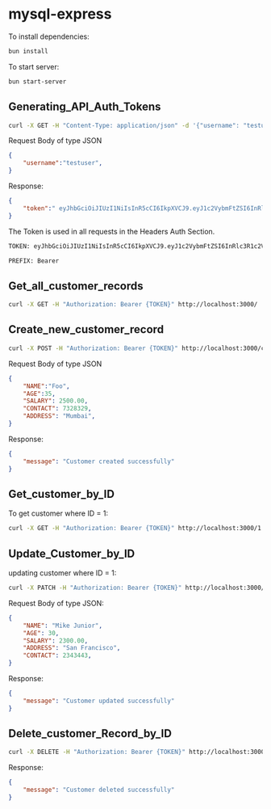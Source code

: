 # mysql-express

To install dependencies:

```bash
bun install
```

To start server:

```bash
bun start-server
```

## Generating_API_Auth_Tokens
  
```bash
curl -X GET -H "Content-Type: application/json" -d '{"username": "testuser"}' http://localhost:3000/generate-token
```

Request Body of type JSON

```json
{
    "username":"testuser",
}
```

Response:

```json
{
    "token":" eyJhbGciOiJIUzI1NiIsInR5cCI6IkpXVCJ9.eyJ1c2VybmFtZSI6InRlc3R1c2VyIiwiaWF0IjoxNzIxNDc1MTg0LCJleHAiOjE3MjE0Nzg3ODR9.s-5E67LYn_dfIg6O-LXO0reSex0OU6R5XHyIK7lsPYE"
}
```

The Token is used in all requests in the Headers Auth Section.

```bash
TOKEN: eyJhbGciOiJIUzI1NiIsInR5cCI6IkpXVCJ9.eyJ1c2VybmFtZSI6InRlc3R1c2VyIiwiaWF0IjoxNzIxNDc1MTg0LCJleHAiOjE3MjE0Nzg3ODR9.s-5E67LYn_dfIg6O-LXO0reSex0OU6R5XHyIK7lsPYE

PREFIX: Bearer
```

## Get_all_customer_records

```bash
curl -X GET -H "Authorization: Bearer {TOKEN}" http://localhost:3000/
```

## Create_new_customer_record

```bash
curl -X POST -H "Authorization: Bearer {TOKEN}" http://localhost:3000/customer -d '{"NAME": "Foo", "AGE": 35, "SALARY": 2500, "CONTACT": 7328329, "ADDRESS": "Mumbai"}'
```

Request Body of type JSON

```json
{
    "NAME":"Foo",
    "AGE":35,
    "SALARY": 2500.00,
    "CONTACT": 7328329,
    "ADDRESS": "Mumbai",
}
```

Response:

```json
{
    "message": "Customer created successfully"
}
```

## Get_customer_by_ID

To get customer where ID = 1:

```bash
curl -X GET -H "Authorization: Bearer {TOKEN}" http://localhost:3000/1
```

## Update_Customer_by_ID

updating customer where ID = 1:

```bash
curl -X PATCH -H "Authorization: Bearer {TOKEN}" http://localhost:3000/update/ -d '{"NAME": "Mike Junior", "AGE": 30, "SALARY": 2300.00, "ADDRESS": "San Francisco", "CONTACT": 2343443}'
```

Request Body of type JSON:

```json
{
    "NAME": "Mike Junior",
    "AGE": 30,
    "SALARY": 2300.00,
    "ADDRESS": "San Francisco",
    "CONTACT": 2343443,
}
```

Response:

```json
{
    "message": "Customer updated successfully"
}
```

## Delete_customer_Record_by_ID

```bash
curl -X DELETE -H "Authorization: Bearer {TOKEN}" http://localhost:3000/8
```

Response:

```json
{
    "message": "Customer deleted successfully"
}
```
